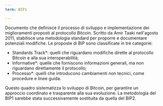 ```yaml
---
term: BIP1

---
```

Documento che definisce il processo di sviluppo e implementazione dei miglioramenti proposti al protocollo Bitcoin. Scritto da Amir Taaki nell'agosto 2011, stabilisce una metodologia standard per proporre e documentare potenziali modifiche. Le proposte di BIP sono classificate in tre categorie:


- Standards Track*: quelli che riguardano modifiche dirette al protocollo Bitcoin e alla sua interoperabilità;
- Informative*: quelle che forniscono informazioni generali, ma non riguardano direttamente il protocollo;
- Processo*: quelli che introducono cambiamenti non tecnici, come procedure e linee guida.

Questo quadro sistematizza lo sviluppo di Bitcoin, per garantire un approccio coordinato e trasparente alla sua evoluzione. La metodologia del BIP1 sarebbe stata successivamente sostituita da quella del BIP2.